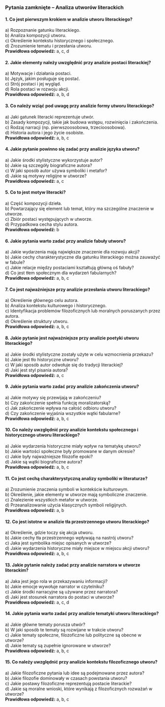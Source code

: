 ### Pytania zamknięte – **Analiza utworów literackich**

#### 1. Co jest pierwszym krokiem w analizie utworu literackiego?
a) Rozpoznanie gatunku literackiego.  
b) Analiza kompozycji utworu.  
c) Określenie kontekstu historycznego i społecznego.  
d) Zrozumienie tematu i przesłania utworu.  
**Prawidłowa odpowiedź:** a, c, d

#### 2. Jakie elementy należy uwzględnić przy analizie postaci literackiej?
a) Motywacje i działania postaci.  
b) Język, jakim posługuje się postać.  
c) Strój postaci i jej wygląd.  
d) Rola postaci w rozwoju akcji.  
**Prawidłowa odpowiedź:** a, b, d

#### 3. Co należy wziąć pod uwagę przy analizie formy utworu literackiego?
a) Jaki gatunek literacki reprezentuje utwór.  
b) Zasady kompozycji, takie jak budowa wstępu, rozwinięcia i zakończenia.  
c) Rodzaj narracji (np. pierwszoosobowa, trzecioosobowa).  
d) Historia autora i jego życie osobiste.  
**Prawidłowa odpowiedź:** a, b, c

#### 4. Jakie pytanie powinno się zadać przy analizie języka utworu?
a) Jakie środki stylistyczne wykorzystuje autor?  
b) Jakie są szczegóły biograficzne autora?  
c) W jaki sposób autor używa symboliki i metafor?  
d) Jakie są motywy religijne w utworze?  
**Prawidłowa odpowiedź:** a, c

#### 5. Co to jest motyw literacki?
a) Część kompozycji dzieła.  
b) Powtarzający się element lub temat, który ma szczególne znaczenie w utworze.  
c) Zbiór postaci występujących w utworze.  
d) Przypadkowa cecha stylu autora.  
**Prawidłowa odpowiedź:** b

#### 6. Jakie pytania warto zadać przy analizie fabuły utworu?
a) Jakie wydarzenia mają największe znaczenie dla rozwoju akcji?  
b) Jakie cechy charakterystyczne dla gatunku literackiego można zauważyć w fabule?  
c) Jakie relacje między postaciami kształtują główną oś fabuły?  
d) Co jest tłem społecznym dla wydarzeń fabularnych?  
**Prawidłowa odpowiedź:** a, b, c

#### 7. Co jest najważniejsze przy analizie przesłania utworu literackiego?
a) Określenie głównego celu autora.  
b) Analiza kontekstu kulturowego i historycznego.  
c) Identyfikacja problemów filozoficznych lub moralnych poruszanych przez autora.  
d) Określenie struktury utworu.  
**Prawidłowa odpowiedź:** a, b, c

#### 8. Jakie pytanie jest najważniejsze przy analizie poetyki utworu literackiego?
a) Jakie środki stylistyczne zostały użyte w celu wzmocnienia przekazu?  
b) Jakie jest tło historyczne utworu?  
c) W jaki sposób autor odwołuje się do tradycji literackiej?  
d) Jaki jest styl pisania autora?  
**Prawidłowa odpowiedź:** a, c

#### 9. Jakie pytania warto zadać przy analizie zakończenia utworu?
a) Jakie motywy się przewijają w zakończeniu?  
b) Czy zakończenie spełnia funkcję moralizatorską?  
c) Jak zakończenie wpływa na całość odbioru utworu?  
d) Czy zakończenie wyjaśnia wszystkie wątki fabularne?  
**Prawidłowa odpowiedź:** a, b, c

#### 10. Co należy uwzględnić przy analizie kontekstu społecznego i historycznego utworu literackiego?
a) Jakie wydarzenia historyczne miały wpływ na tematykę utworu?  
b) Jakie wartości społeczne były promowane w danym okresie?  
c) Jakie były najważniejsze filozofie epoki?  
d) Jakie są wątki biograficzne autora?  
**Prawidłowa odpowiedź:** a, b, c

#### 11. Co jest cechą charakterystyczną analizy symboliki w literaturze?
a) Zrozumienie znaczenia symboli w kontekście kulturowym.  
b) Określenie, jakie elementy w utworze mają symboliczne znaczenie.  
c) Znalezienie wszystkich metafor w utworze.  
d) Przeanalizowanie użycia klasycznych symboli religijnych.  
**Prawidłowa odpowiedź:** a, b

#### 12. Co jest istotne w analizie tła przestrzennego utworu literackiego?
a) Określenie, gdzie toczy się akcja utworu.  
b) Jakie cechy tła przestrzennego wpływają na nastrój utworu?  
c) Jaka jest symbolika miejsc opisanych w utworze?  
d) Jakie wydarzenia historyczne miały miejsce w miejscu akcji utworu?  
**Prawidłowa odpowiedź:** a, b, c

#### 13. Jakie pytanie należy zadać przy analizie narratora w utworze literackim?
a) Jaka jest jego rola w przekazywaniu informacji?  
b) Jakie emocje wywołuje narrator w czytelniku?  
c) Jakie środki narracyjne są używane przez narratora?  
d) Jaki jest stosunek narratora do postaci w utworze?  
**Prawidłowa odpowiedź:** a, c, d

#### 14. Jakie pytania warto zadać przy analizie tematyki utworu literackiego?
a) Jakie główne tematy porusza utwór?  
b) W jaki sposób te tematy są rozwijane w trakcie utworu?  
c) Jakie tematy społeczne, filozoficzne lub polityczne są obecne w utworze?  
d) Jakie tematy są zupełnie ignorowane w utworze?  
**Prawidłowa odpowiedź:** a, b, c

#### 15. Co należy uwzględnić przy analizie kontekstu filozoficznego utworu?
a) Jakie filozoficzne pytania lub idee są podejmowane przez autora?  
b) Jakie filozofie dominowały w czasach powstania utworu?  
c) Jakie postawy filozoficzne reprezentują postacie literackie?  
d) Jakie są moralne wnioski, które wynikają z filozoficznych rozważań w utworze?  
**Prawidłowa odpowiedź:** a, b, c  